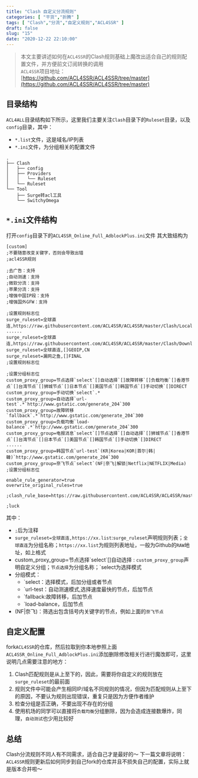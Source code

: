 ```yaml
---
title: "Clash 自定义分流规则"
categories: [ "干货","折腾" ]
tags: [ "Clash","分流","自定义规则","ACL4SSR" ]
draft: false
slug: "15"
date: "2020-12-22 22:10:00"
---
```


> 本文主要讲述如何在`ACL4SSR`的Clash规则基础上魔改出适合自己的规则配置文件，并方便前文订阅转换的调用  
`ACL4SSR`项目地址：[https://github.com/ACL4SSR/ACL4SSR/tree/master](https://github.com/ACL4SSR/ACL4SSR/tree/master)
## 目录结构
`ACL4ALL`目录结构如下所示，这里我们主要关注`Clash`目录下的`Ruleset`目录，以及`config`目录，其中：
- `*.list`文件，这是域名/IP列表
- `*.ini`文件，为分组相关的配置文件
```
.
├── Clash
│   ├── config
│   ├── Providers
│   │   └── Ruleset
│   └── Ruleset
└── Tool
    ├── Surge转acl工具
    └── SwitchyOmega
```
## `*.ini`文件结构
打开`config`目录下的`ACL4SSR_Online_Full_AdblockPlus.ini`文件
其大致结构为
```
[custom]
;不要随意改变关键字，否则会导致出错
;acl4SSR规则

;去广告：支持
;自动测速：支持
;微软分流：支持
;苹果分流：支持
;增强中国IP段：支持
;增强国外GFW：支持

;设置规则标志位
surge_ruleset=全球直连,https://raw.githubusercontent.com/ACL4SSR/ACL4SSR/master/Clash/LocalAreaNetwork.list
......
surge_ruleset=全球直连,https://raw.githubusercontent.com/ACL4SSR/ACL4SSR/master/Clash/Download.list
surge_ruleset=全球直连,[]GEOIP,CN
surge_ruleset=漏网之鱼,[]FINAL
;设置规则标志位

;设置分组标志位
custom_proxy_group=节点选择`select`[]自动选择`[]故障转移`[]负载均衡`[]香港节点`[]台湾节点`[]狮城节点`[]日本节点`[]美国节点`[]韩国节点`[]手动切换`[]DIRECT
custom_proxy_group=手动切换`select`.*
custom_proxy_group=自动选择`url-test`.*`http://www.gstatic.com/generate_204`300
custom_proxy_group=故障转移`fallback`.*`http://www.gstatic.com/generate_204`300
custom_proxy_group=负载均衡`load-balance`.*`http://www.gstatic.com/generate_204`300
custom_proxy_group=电报消息`select`[]节点选择`[]自动选择`[]狮城节点`[]香港节点`[]台湾节点`[]日本节点`[]美国节点`[]韩国节点`[]手动切换`[]DIRECT
......
custom_proxy_group=韩国节点`url-test`(KR|Korea|KOR|首尔|韩|韓)`http://www.gstatic.com/generate_204`300
custom_proxy_group=奈飞节点`select`(NF|奈飞|解锁|Netflix|NETFLIX|Media)
;设置分组标志位

enable_rule_generator=true
overwrite_original_rules=true

;clash_rule_base=https://raw.githubusercontent.com/ACL4SSR/ACL4SSR/master/Clash/GeneralClashConfig.yml

;luck
```
其中：
- `;`后为注释
- `surge_ruleset=全球直连,https://xx.list`:`surge_ruleset`声明规则列表；`全球直连`为分组名称；`https://xx.list`为规则列表地址，一般为Github的`RAW`地址，如上格式
- custom_proxy_group=节点选择\`select\`[]自动选择 : `custom_proxy_group`声明自定义分组；`节点选择`为分组名称；\`select为选择模式
- 分组模式：
  - \`select：选择模式，后加分组或者节点
  - \`url-test：自动测速模式,选择速度最快的节点，后加节点
  - \`fallback:故障转移，后加节点
  - \`load-balance，后加节点
- (NF|奈飞)：筛选出包含括号内关键字的节点，例如上面的`奈飞节点`
## 自定义配置
fork`ACL4SSR`的仓库，然后拉取到你本地参照上面`ACL4SSR_Online_Full_AdblockPlus.ini`添加删除修改相关行进行魔改即可，这里说明几点需要注意的地方：
1. Clash匹配规则是从上至下的，因此，需要将你自定义的规则放在`surge_ruleset`的最前面
1. 规则文件中可能会产生相同IP/域名不同规则的情况，但因为匹配规则从上至下的原因，不要认为规则出现错误，重复只是因为方便作者维护
1. 检查分组是否正确，不要出现不存在的分组
1. 使用机场的同学可以直接将`负载均衡`分组删除，因为会造成连接数爆炸，同理，`自动测试`也少用比较好
## 总结
Clash分流规则不同人有不同需求，适合自己才是最好的～
下一篇文章将说明：`ACL4SSR`规则更新后如何同步到自己fork的仓库并且不损失自己的配置，实际上就是版本合并啦～
